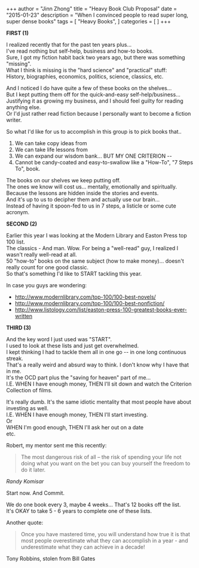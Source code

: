 +++
author = "Jinn Zhong"
title = "Heavy Book Club Proposal"
date = "2015-01-23"
description = "When I convinced people to read super long, super dense books"
tags = [
    "Heavy Books",
]
categories = [
]
+++

**FIRST (1)**

I realized recently that for the past ten years plus...  
I've read nothing but self-help, business and how-to books.  
Sure, I got my fiction habit back two years ago, but there was something "missing".  
What I think is missing is the "hard science" and "practical" stuff:  
History, biographies, economics, politics, science, classics, etc.  

And I noticed I do have quite a few of these books on the shelves...  
But I kept putting them off for the quick-and-easy self-help/business...  
Justifying it as growing my business, and I should feel guilty for reading anything else.  
Or I'd just rather read fiction because I personally want to become a fiction writer.  

So what I'd like for us to accomplish in this group is to pick books that..  
1. We can take copy ideas from
2. We can take life lessons from
3. We can expand our wisdom bank... 
BUT MY ONE CRITERION --   
4. Cannot be candy-coated and easy-to-swallow like a "How-To", "7 Steps To", book.

The books on our shelves we keep putting off.  
The ones we know will cost us... mentally, emotionally and spiritually.  
Because the lessons are hidden inside the stories and events.  
And it's up to us to decipher them and actually use our brain...  
Instead of having it spoon-fed to us in 7 steps, a listicle or some cute acronym.  

**SECOND (2)**

Earlier this year I was looking at the Modern Library and Easton Press top 100 list.  
The classics - And man. Wow. For being a "well-read" guy, I realized I wasn't really well-read at all.  
50 "how-to" books on the same subject (how to make money)... doesn't really count for one good classic.  
So that's something I'd like to START tackling this year.  

In case you guys are wondering:  
* http://www.modernlibrary.com/top-100/100-best-novels/
* http://www.modernlibrary.com/top-100/100-best-nonfiction/
* http://www.listology.com/list/easton-press-100-greatest-books-ever-written


**THIRD (3)**

And the key word I just used was "START".   
I used to look at these lists and just get overwhelmed.  
I kept thinking I had to tackle them all in one go  -- in one long continuous streak.  
That's a really weird and absurd way to think. I don't know why I have that in me.  
It's the OCD part plus the "saving for heaven" part of me...  
I.E. WHEN I have enough money, THEN I'll sit down and watch the Criterion Collection of films.  

It's really dumb. It's the same idiotic mentality that most people have about investing as well.  
I.E. WHEN I have enough money, THEN I'll start investing.  
Or  
WHEN I'm good enough, THEN I'll ask her out on a date  
etc.  

Robert, my mentor sent me this recently:  

> The most dangerous risk of all – 
> the risk of spending your life 
> not doing what you want 
> on the bet you can buy yourself 
> the freedom to do it later.

_Randy Komisar_

Start now. And Commit.

We do one book every 3, maybe 4 weeks... That's 12 books off the list.  
It's OKAY to take 5 - 6 years to complete one of these lists.  

Another quote:

> Once you have mastered time, you will understand how true it is that most people overestimate what they can accomplish in a year - and underestimate what they can achieve in a decade!

Tony Robbins, stolen from Bill Gates
